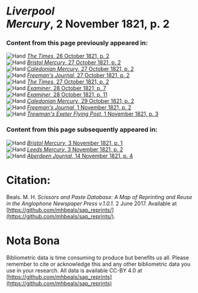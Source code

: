 # *Liverpool Mercury*, 2 November 1821, p. 2  
  
### Content from this page previously appeared in:  
![Hand](http://scissorsandpaste.net/wp-content/uploads/2017/06/smallhandpointer.png) [*The Times*, 26 October 1821, p. 2](https://mhbeals.github.io/sap_html/The-Times/The-Times-26-October-1821-p-2)  
![Hand](http://scissorsandpaste.net/wp-content/uploads/2017/06/smallhandpointer.png) [*Bristol Mercury*, 27 October 1821, p. 2](https://mhbeals.github.io/sap_html/Bristol-Mercury/Bristol-Mercury-27-October-1821-p-2)  
![Hand](http://scissorsandpaste.net/wp-content/uploads/2017/06/smallhandpointer.png) [*Caledonian Mercury*, 27 October 1821, p. 2](https://mhbeals.github.io/sap_html/Caledonian-Mercury/Caledonian-Mercury-27-October-1821-p-2)  
![Hand](http://scissorsandpaste.net/wp-content/uploads/2017/06/smallhandpointer.png) [*Freeman's Journal*, 27 October 1821, p. 2](https://mhbeals.github.io/sap_html/Freeman's-Journal/Freeman's-Journal-27-October-1821-p-2)  
![Hand](http://scissorsandpaste.net/wp-content/uploads/2017/06/smallhandpointer.png) [*The Times*, 27 October 1821, p. 2](https://mhbeals.github.io/sap_html/The-Times/The-Times-27-October-1821-p-2)  
![Hand](http://scissorsandpaste.net/wp-content/uploads/2017/06/smallhandpointer.png) [*Examiner*, 28 October 1821, p. 7](https://mhbeals.github.io/sap_html/Examiner/Examiner-28-October-1821-p-7)  
![Hand](http://scissorsandpaste.net/wp-content/uploads/2017/06/smallhandpointer.png) [*Examiner*, 28 October 1821, p. 11](https://mhbeals.github.io/sap_html/Examiner/Examiner-28-October-1821-p-11)  
![Hand](http://scissorsandpaste.net/wp-content/uploads/2017/06/smallhandpointer.png) [*Caledonian Mercury*, 29 October 1821, p. 2](https://mhbeals.github.io/sap_html/Caledonian-Mercury/Caledonian-Mercury-29-October-1821-p-2)  
![Hand](http://scissorsandpaste.net/wp-content/uploads/2017/06/smallhandpointer.png) [*Freeman's Journal*, 1 November 1821, p. 2](https://mhbeals.github.io/sap_html/Freeman's-Journal/Freeman's-Journal-1-November-1821-p-2)  
![Hand](http://scissorsandpaste.net/wp-content/uploads/2017/06/smallhandpointer.png) [*Trewman's Exeter Flying Post*, 1 November 1821, p. 3](https://mhbeals.github.io/sap_html/Trewman's-Exeter-Flying-Post/Trewman's-Exeter-Flying-Post-1-November-1821-p-3)  
  
### Content from this page subsequently appeared in:  
![Hand](http://scissorsandpaste.net/wp-content/uploads/2017/06/smallhandpointer.png) [*Bristol Mercury*, 3 November 1821, p. 1](https://mhbeals.github.io/sap_html/Bristol-Mercury/Bristol-Mercury-3-November-1821-p-1)  
![Hand](http://scissorsandpaste.net/wp-content/uploads/2017/06/smallhandpointer.png) [*Leeds Mercury*, 3 November 1821, p. 2](https://mhbeals.github.io/sap_html/Leeds-Mercury/Leeds-Mercury-3-November-1821-p-2)  
![Hand](http://scissorsandpaste.net/wp-content/uploads/2017/06/smallhandpointer.png) [*Aberdeen Journal*, 14 November 1821, p. 4](https://mhbeals.github.io/sap_html/Aberdeen-Journal/Aberdeen-Journal-14-November-1821-p-4)  


# Citation: 

Beals. M. H. *Scissors and Paste Database: A Map of Reprinting and Reuse in the Anglophone Newspaper Press v.1.0.1.* 2 June 2017. Available at [https://github.com/mhbeals/sap_reprints/](https://github.com/mhbeals/sap_reprints/). 

# Nota Bona

Bibliometric data is time consuming to produce but benefits us all. Please remember to cite or acknowledge this and any other bibliometric data you use in your research. All data is available CC-BY 4.0 at [https://github.com/mhbeals/sap_reprints](https://github.com/mhbeals/sap_reprints)